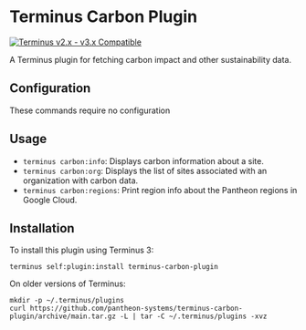 # Terminus Carbon Plugin

[![Terminus v2.x - v3.x Compatible](https://img.shields.io/badge/terminus-2.x%20--%203.x-green.svg)](https://github.com/pantheon-systems/terminus-carbon-plugin/tree/main)

A Terminus plugin for fetching carbon impact and other sustainability data.

## Configuration

These commands require no configuration

## Usage
* `terminus carbon:info`: Displays carbon information about a site. 
* `terminus carbon:org`: Displays the list of sites associated with an organization with carbon data.
* `terminus carbon:regions`: Print region info about the Pantheon regions in Google Cloud.

## Installation

To install this plugin using Terminus 3:
```
terminus self:plugin:install terminus-carbon-plugin
```

On older versions of Terminus:
```
mkdir -p ~/.terminus/plugins
curl https://github.com/pantheon-systems/terminus-carbon-plugin/archive/main.tar.gz -L | tar -C ~/.terminus/plugins -xvz
```
